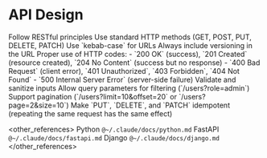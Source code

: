 # API Design

<preferences>
  Follow RESTful principles
  Use standard HTTP methods (GET, POST, PUT, DELETE, PATCH)
  Use `kebab-case` for URLs
  Always include versioning in the URL
  Proper use of HTTP codes:
   - `200 OK` (success), `201 Created` (resource created), `204 No Content` (success but no response)
   - `400 Bad Request` (client error), `401 Unauthorized`, `403 Forbidden`, `404 Not Found`
   - `500 Internal Server Error` (server-side failure)
  Validate and sanitize inputs
  Allow query parameters for filtering (`/users?role=admin`)
  Support pagination (`/users?limit=10&offset=20` or `/users?page=2&size=10`)
  Make `PUT`, `DELETE`, and `PATCH` idempotent (repeating the same request has the same effect)
</preferences>

<other_references>
  Python `@~/.claude/docs/python.md`
  FastAPI `@~/.claude/docs/fastapi.md`
  Django `@~/.claude/docs/django.md`
</other_references>
